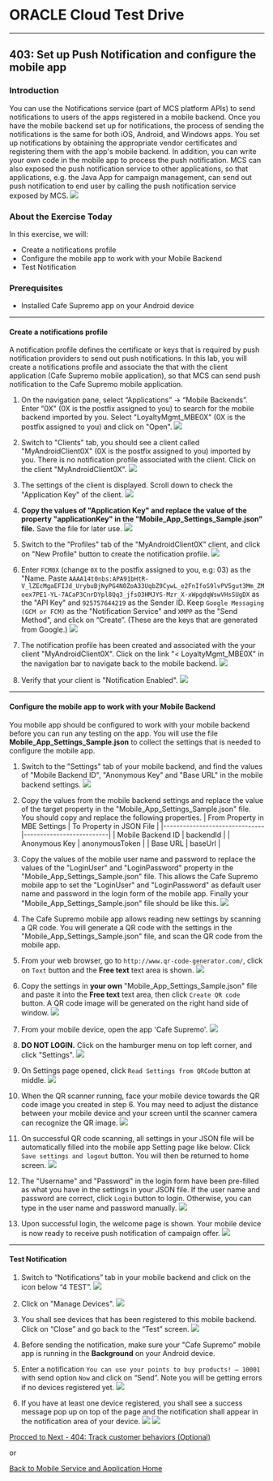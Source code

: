 # ORACLE Cloud Test Drive #
-----
## 403: Set up Push Notification and configure the mobile app ##

### Introduction ###
You can use the Notifications service (part of MCS platform APIs) to send notifications to users of the apps registered in a mobile backend. Once you have the mobile backend set up for notifications, the process of sending the notifications is the same for both iOS, Android, and Windows apps. You set up notifications by obtaining the appropriate vendor certificates and registering them with the app's mobile backend. In addition, you can write your own code in the mobile app to process the push notification. MCS can also exposed the push notification service to other applications, so that applications, e.g. the Java App for campaign management, can send out push notification to end user by calling the push notification service exposed by MCS.
![](../common/images/mobile/mcsgs_dt_006_notifications.png)

### About the Exercise Today ###
In this exercise, we will:
- Create a notifications profile
- Configure the mobile app to work with your Mobile Backend
- Test Notification

### Prerequisites ###
- Installed Cafe Supremo app on your Android device

----
#### Create a notifications profile ####
A notification profile defines the certificate or keys that is required by push notification providers to send out push notifications. 
In this lab, you will create a notifications profile and associate the that with the client application (Cafe Supremo mobile application), so that MCS can send push notification to the Cafe Supremo mobile application.

1. On the navigation pane, select “Applications” -> “Mobile Backends”. Enter "0X" (0X is the postfix assigned to you) to search for the mobile backend imported by you. Select "LoyaltyMgmt_MBE0X" (0X is the postfix assigned to you) and click on "Open".
![](../common/images/mobile/403-Navigate_To_MBE.png)

2. Switch to "Clients" tab, you should see a client called "MyAndroidClient0X" (0X is the postfix assigned to you) imported by you. There is no notification profile associated with the client. Click on the client "MyAndroidClient0X".
![](../common/images/mobile/403-Select_Client.png)

3. The settings of the client is displayed. Scroll down to check the "Application Key" of the client.
![](../common/images/mobile/403-Client_Settings.png)

4. **Copy the values of "Application Key" and replace the value of the property "applicationKey" in the "Mobile_App_Settings_Sample.json" file.**  Save the file for later use.
![](../common/images/mobile/403-Copy_ApplicationKey_To_Json.png)

5. Switch to the "Profiles" tab of the "MyAndroidClient0X" client, and click on "New Profile" button to create the notification profile.
![](../common/images/mobile/403-Begin_New_Profile.png)

6. Enter `FCM0X` (change `0X` to the postfix assigned to you, e.g: 03) as the "Name. Paste `AAAA14t0nbs:APA91bHtR-V_lZEcMgaEFIJd_UrybuBjNyPG4N0ZoA33UqbZ9CywL_e2FnIfoS9lvPV5gut3Mm_ZMoex7PE1-YL-7ACaP3CnrDYpl8Qq3_jfsO3HMJYS-Mzr_X-xWpgdqWswVHsSUgDX` as the "API Key" and `925757644219` as the Sender ID. Keep `Google Messaging (GCM or FCM)` as the "Notification Service" and `XMPP` as the "Send Method", and click on “Create”. (These are the keys that are generated from Google.)
![](../common/images/mobile/403-Create_New_Profile.png)

7. The notification profile has been created and associated with the your client "MyAndroidClient0X". Click on the link "< LoyaltyMgmt_MBE0X" in the navigation bar to navigate back to the mobile backend.
![](../common/images/mobile/403-Profile_Navigate_Back.png)

8. Verify that your client is "Notification Enabled".
![](../common/images/mobile/403-Client_Notification_Enabled.png)


---
#### Configure the mobile app to work with your Mobile Backend ####
You mobile app should be configured to work with your mobile backend before you can run any testing on the app. You will use the file **Mobile_App_Settings_Sample.json** to collect the settings that is needed to configure the mobile app.

1. Switch to the "Settings" tab of your mobile backend, and find the values of "Mobile Backend ID", "Anonymous Key" and "Base URL" in the mobile backend settings.
![](../common/images/mobile/403-MBE_Settings.png)

2. Copy the values from the mobile backend settings and replace the value of the target property in the "Mobile_App_Settings_Sample.json" file.  You should copy and replace the following properties.
| From Property in MBE Settings | To Property in JSON File |
|-------------------------------|--------------------------|
| Mobile Backend ID             | backendId                |
| Anonymous Key                 | anonymousToken           |
| Base URL                      | baseUrl                  |

3. Copy the values of the mobile user name and password to replace the values of the "LoginUser" and "LoginPassword" property in the "Mobile_App_Settings_Sample.json" file.  This allows the Cafe Supremo mobile app to set the "LoginUser" and "LoginPassword" as default user name and password in the login form of the mobile app. Finally your "Mobile_App_Settings_Sample.json" file should be like this.
![](../common/images/mobile/403-Final_JSON.png)

4. The Cafe Supremo mobile app allows reading new settings by scanning a QR code. You will generate a QR code with the settings in the "Mobile_App_Settings_Sample.json" file, and scan the QR code from the mobile app. 

5. From your web browser, go to `http://www.qr-code-generator.com/`, click on `Text` button and the **Free text** text area is shown.
![](../common/images/mobile/01.qr.site.png)

6. Copy the settings in **your own** "Mobile_App_Settings_Sample.json" file and paste it into the **Free text** text area, then click `Create QR code` button. A QR code image will be generated on the right hand side of window.
![](../common/images/mobile/02.qr.result.png)

7. From your mobile device, open the app 'Cafe Supremo'.
![](../common/images/mobile/03.mobile.app.png)

8. **DO NOT LOGIN.**  Click on the hamburger menu on top left corner, and click "Settings".
![](../common/images/mobile/05.mobile.settings.png)

9. On Settings page opened, click `Read Settings from QRCode` button at middle.
![](../common/images/mobile/06.mobile.qr.png)

10. When the QR scanner running, face your mobile device towards the QR code image you created in step 6. You may need to adjust the distance between your mobile device and your screen until the scanner camera can recognize the QR image.
![](../common/images/mobile/07.mobile.cam.png)

11. On successful QR code scanning, all settings in your JSON file will be automatically filled into the mobile app Setting page like below. Click `Save settings and logout` button. You will then be returned to home screen.
![](../common/images/mobile/08.mobile.qr.result.png)

12. The "Username" and "Password" in the login form have been pre-filled as what you have in the settings in your JSON file. If the user name and password are correct, click `Login` button to login. Otherwise, you can type in the user name and password manually.
![](../common/images/mobile/09.mobile.login.png)

13. Upon successful login, the welcome page is shown. Your mobile device is now ready to receive push notification of campaign offer.
![](../common/images/mobile/10.mobile.welcome.png)

---
#### Test Notification ####
1. Switch to “Notifications” tab in your mobile backend and click on the icon below “4 TEST”.
![](../common/images/mobile/403-Navigate_To_Notification.png)

2. Click on "Manage Devices".
![](../common/images/mobile/403-Test_Manage_Devices.png)

3. You shall see devices that has been registered to this mobile backend. Click on “Close” and go back to the “Test” screen.
![](../common/images/mobile/403-Manage_Devices.png)

4. Before sending the notification, make sure your "Cafe Supremo" mobile app is running in the **Background** on your Android device.

5. Enter a notification `You can use your points to buy products! – 10001` with send option `Now` and click on “Send”. Note you will be getting errors if no devices registered yet.
![](../common/images/mobile/403-Notification_Test_Screen.png)

5. If you have at least one device registered, you shall see a success message pop up on top of the page and the notification shall appear in the notification area of your device.
![](../common/images/mobile/403-Notification_Sent.png)
![](../common/images/mobile/401-MobileApp_Notification_Result.png)


[Procced to Next - 404: Track customer behaviors (Optional)](404-MobileLab.md)

or

[Back to Mobile Service and Application Home](README.md)
